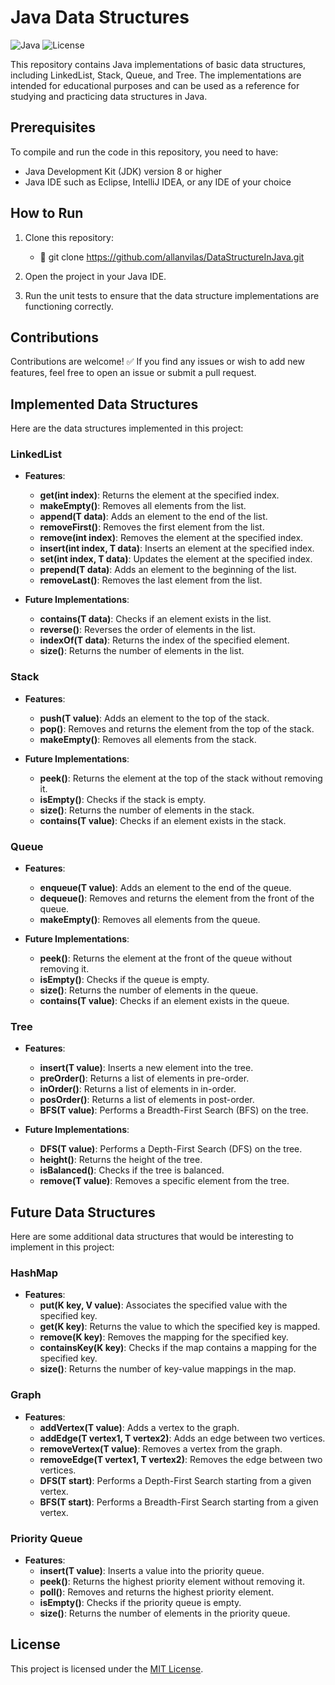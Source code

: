 # Java Data Structures

![Java](https://img.shields.io/badge/Java-8%2B-blue)
![License](https://img.shields.io/badge/license-MIT-green)

This repository contains Java implementations of basic data structures, including LinkedList, Stack, Queue, and Tree. The implementations are intended for educational purposes and can be used as a reference for studying and practicing data structures in Java.

## Prerequisites

To compile and run the code in this repository, you need to have:

- Java Development Kit (JDK) version 8 or higher
- Java IDE such as Eclipse, IntelliJ IDEA, or any IDE of your choice

## How to Run

1. Clone this repository:
   - :link: git clone https://github.com/allanvilas/DataStructureInJava.git
2. Open the project in your Java IDE.

3. Run the unit tests to ensure that the data structure implementations are functioning correctly.

## Contributions

Contributions are welcome! :white_check_mark: If you find any issues or wish to add new features, feel free to open an issue or submit a pull request.

## Implemented Data Structures

Here are the data structures implemented in this project:

### LinkedList

- **Features**: 
    - **get(int index)**: Returns the element at the specified index.
    - **makeEmpty()**: Removes all elements from the list.
    - **append(T data)**: Adds an element to the end of the list.
    - **removeFirst()**: Removes the first element from the list.
    - **remove(int index)**: Removes the element at the specified index.
    - **insert(int index, T data)**: Inserts an element at the specified index.
    - **set(int index, T data)**: Updates the element at the specified index.
    - **prepend(T data)**: Adds an element to the beginning of the list.
    - **removeLast()**: Removes the last element from the list.

- **Future Implementations**:
    - **contains(T data)**: Checks if an element exists in the list.
    - **reverse()**: Reverses the order of elements in the list.
    - **indexOf(T data)**: Returns the index of the specified element.
    - **size()**: Returns the number of elements in the list.

### Stack

 - **Features**:
    - **push(T value)**: Adds an element to the top of the stack.
    - **pop()**: Removes and returns the element from the top of the stack.
    - **makeEmpty()**: Removes all elements from the stack.

- **Future Implementations**:
    - **peek()**: Returns the element at the top of the stack without removing it.
    - **isEmpty()**: Checks if the stack is empty.
    - **size()**: Returns the number of elements in the stack.
    - **contains(T value)**: Checks if an element exists in the stack.

### Queue

- **Features**:
    - **enqueue(T value)**: Adds an element to the end of the queue.
    - **dequeue()**: Removes and returns the element from the front of the queue.
    - **makeEmpty()**: Removes all elements from the queue.

- **Future Implementations**:
    - **peek()**: Returns the element at the front of the queue without removing it.
    - **isEmpty()**: Checks if the queue is empty.
    - **size()**: Returns the number of elements in the queue.
    - **contains(T value)**: Checks if an element exists in the queue.

### Tree

- **Features**:
    - **insert(T value)**: Inserts a new element into the tree.
    - **preOrder()**: Returns a list of elements in pre-order.
    - **inOrder()**: Returns a list of elements in in-order.
    - **posOrder()**: Returns a list of elements in post-order.
    - **BFS(T value)**: Performs a Breadth-First Search (BFS) on the tree.

- **Future Implementations**:
    - **DFS(T value)**: Performs a Depth-First Search (DFS) on the tree.
    - **height()**: Returns the height of the tree.
    - **isBalanced()**: Checks if the tree is balanced.
    - **remove(T value)**: Removes a specific element from the tree.

## Future Data Structures

Here are some additional data structures that would be interesting to implement in this project:

### HashMap

- **Features**:
   - **put(K key, V value)**: Associates the specified value with the specified key.
   - **get(K key)**: Returns the value to which the specified key is mapped.
   - **remove(K key)**: Removes the mapping for the specified key.
   - **containsKey(K key)**: Checks if the map contains a mapping for the specified key.
   - **size()**: Returns the number of key-value mappings in the map.

### Graph

- **Features**:
   - **addVertex(T value)**: Adds a vertex to the graph.
   - **addEdge(T vertex1, T vertex2)**: Adds an edge between two vertices.
   - **removeVertex(T value)**: Removes a vertex from the graph.
   - **removeEdge(T vertex1, T vertex2)**: Removes the edge between two vertices.
   - **DFS(T start)**: Performs a Depth-First Search starting from a given vertex.
   - **BFS(T start)**: Performs a Breadth-First Search starting from a given vertex.

### Priority Queue

- **Features**:
   - **insert(T value)**: Inserts a value into the priority queue.
   - **peek()**: Returns the highest priority element without removing it.
   - **poll()**: Removes and returns the highest priority element.
   - **isEmpty()**: Checks if the priority queue is empty.
   - **size()**: Returns the number of elements in the priority queue.
   

## License

This project is licensed under the [MIT License](https://opensource.org/licenses/MIT).

